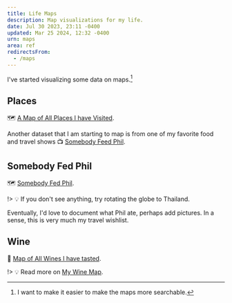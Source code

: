 ```yaml
---
title: Life Maps
description: Map visualizations for my life.
date: Jul 30 2023, 23:11 -0400
updated: Mar 25 2024, 12:32 -0400
urn: maps
area: ref
redirectsFrom:
  - /maps
---
```


I've started visualizing some data on maps.[^search]

## Places

:world_map: [A Map of All Places I have Visited](//maps.sanyamkapoor.com/places).

Another dataset that I am starting to map is from one of my favorite food and travel shows :tv: [Somebody Feed Phil](https://www.netflix.com/title/80146601).

## Somebody Fed Phil

:world_map: [Somebody Fed Phil](//maps.sanyamkapoor.com/somebody-fed-phil).

!> :bulb: If you don't see anything, try rotating the globe to Thailand.

Eventually, I'd love to document what Phil ate, perhaps add pictures. In a sense, this is very much my travel wishlist.

## Wine

:wine_glass: [Map of All Wines I have tasted](//maps.sanyamkapoor.com/wine).

!> :bulb: Read more on [My Wine Map](/kb/my-wine-map).

[^search]: I want to make it easier to make the maps more searchable.
